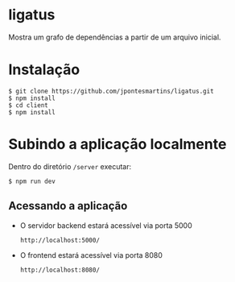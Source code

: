 ligatus
===

Mostra um grafo de dependências a partir de um arquivo inicial. 

# Instalação

```
$ git clone https://github.com/jpontesmartins/ligatus.git
$ npm install
$ cd client
$ npm install
```

# Subindo a aplicação localmente

Dentro do diretório ``` /server ``` executar:
```
$ npm run dev
```

## Acessando a aplicação
- O servidor backend estará acessível via porta 5000
    ```
    http://localhost:5000/
    ```

- O frontend estará acessível via porta 8080
    ```
    http://localhost:8080/
    ```






